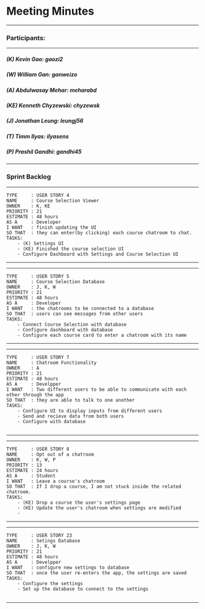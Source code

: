 # Meeting Minutes
---

### Participants:
***
##### (K) Kevin Gao: gaozi2
##### (W) William Gan: ganweizo
##### (A) Abdulwasay Mehar: meharabd
##### (KE) Kenneth Chyzewski: chyzewsk
##### (J) Jonathan Leung: leungj56
##### (T) Timm Ilyas: ilyasens
##### (P) Prashil Gandhi: gandhi45
***

### Sprint Backlog


--------------------------------------------------------------------------
```
TYPE     : USER STORY 4
NAME     : Course Selection Viewer
OWNER    : K, KE
PRIORITY : 21
ESTIMATE : 48 hours
AS A     : Developer
I WANT   : finish updating the UI
SO THAT  : they can enter(by clicking) each course chatroom to chat.
TASKS:
	- (K) Settings UI
	- (KE) Finished the course selection UI
	- Configure Dashboard with Settings and Course Selection UI 
```
--------------------------------------------------------------------------
--------------------------------------------------------------------------
```
TYPE     : USER STORY 5
NAME     : Course Selection Database
OWNER    : J, K, W
PRIORITY : 21
ESTIMATE : 48 hours
AS A     : Developer
I WANT   : the chatrooms to be connected to a database
SO THAT  : users can see messages from other users 
TASKS:
	- Connect Course Selection with database
	- Configure dashboard with database
	- Configure each course card to enter a chatroom with its name 
 ```
--------------------------------------------------------------------------
--------------------------------------------------------------------------
```
TYPE     : USER STORY 7
NAME     : Chatroom Functionality
OWNER    : A
PRIORITY : 21
ESTIMATE : 48 hours
AS A     : Develpper
I WANT   : Two different users to be able to communicate with each other through the app 
SO THAT  : they are able to talk to one another
TASKS:
	- Configure UI to display inputs from different users
	- Send and recieve data from both users 
	- Configure with database 
	
```
--------------------------------------------------------------------------
--------------------------------------------------------------------------
```
TYPE     : USER STORY 8
NAME     : Opt out of a chatroom
OWNER    : K, W, P
PRIORITY : 13
ESTIMATE : 24 hours
AS A     : Student
I WANT   : Leave a course's chatroom
SO THAT  : If I drop a course, I am not stuck inside the related chatroom.
TASKS:
	- (KE) Drop a course the user's settings page
	- (KE) Update the user's chatroom when settings are modified
	- 
```
--------------------------------------------------------------------------
--------------------------------------------------------------------------
```
TYPE     : USER STORY 23
NAME     : Setings Database 
OWNER    : J, K, W
PRIORITY : 21
ESTIMATE : 48 hours
AS A     : Develpper
I WANT   : configure new settings to database
SO THAT  : once the user re-enters the app, the settings are saved  
TASKS:
	- Configure the settings
	- Set up the database to connect to the settings 
	
```
--------------------------------------------------------------------------

